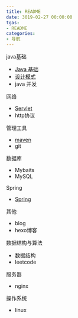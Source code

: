 ```yaml
---
title: README
date: 3019-02-27 00:00:00
tgas: 
- README
categories: 
- 导航
---
```


java基础
- [Java 基础](https://famelsy.github.io/2019/03/08/JAVA-README/)
- [设计模式](https://famelsy.github.io/2019/03/08/Design-Patterns-README/)
- java 并发


网络
- [Servlet](https://famelsy.github.io/2019/03/09/SERVLET-README/)
- http协议

管理工具
- [maven](https://famelsy.github.io/2019/03/09/Maven-README/)
- git

数据库
- Mybaits
- MySQL

Spring
- [Spring](https://famelsy.github.io/2019/03/08/Spring-README/)

其他
- blog
- hexo博客

数据结构与算法
- 数据结构
- leetcode

服务器
- nginx

操作系统
- linux


